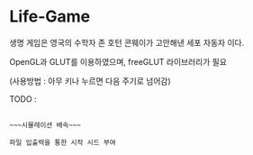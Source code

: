 # Life-Game
생명 게임은 영국의 수학자 존 호턴 콘웨이가 고안해낸 세포 자동자 이다.

OpenGL과 GLUT를 이용하였으며, freeGLUT 라이브러리가 필요

(사용방법 : 아무 키나 누르면 다음 주기로 넘어감)

TODO :

~~~실시간 시뮬레이션~~~

~~~시뮬레이션 배속~~~

파일 입출력을 통한 시작 시드 부여
